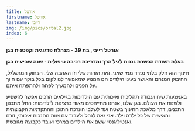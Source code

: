 ```yaml
---
title: אורטל
firstname: אורטל
lastname: רייבי
img: /img/pics/ortal2.jpg
index: 6
---
```


**אורטל רייבי, בת 39 - מנהלת פדגוגית וקפטנית בגן**

**בעלת תעודת הכשרת גננות לגיל הרך ומדריכת רכיבה טיפולית - שנה שביעית בגן**

חינוך הוא חלק בלתי נפרד ממי שאני. זאת הזהות שלי וזו האהבה שלי. הצחוק המתגלגל, החיבוק המנחם והאושר בעיני הילדים הם המנוע שמאפשר לנו לקום בכל בוקר עם חיוך על הפנים ולהמשיך לפתח ולהתפתח איתם.

באמצעות שיח ועבודה תהליכית ואיכותית עם הילדימות בגילאים הרכים אפשר להשפיע ולשנות את העולם. בגן שלנו, אנחנו מתייחסים מאוד ברצינות לילדימות: החל מתכנון התכנים, דרך מלאכת החינוך בשטח ועד לשלבי הערכת התוכן וההתקדמות הקבוצתית והאישית של כל ילדה וילד. אני גאה לנהל ולעבוד עם צוות מחנכות איכותי, זורם ואנטיליגנטי ששם את הילדים במרכז ועובד כקבוצה מגובשת.
